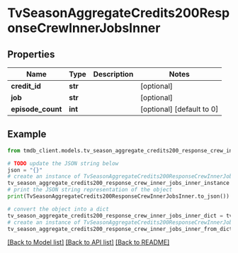 # TvSeasonAggregateCredits200ResponseCrewInnerJobsInner


## Properties

Name | Type | Description | Notes
------------ | ------------- | ------------- | -------------
**credit_id** | **str** |  | [optional] 
**job** | **str** |  | [optional] 
**episode_count** | **int** |  | [optional] [default to 0]

## Example

```python
from tmdb_client.models.tv_season_aggregate_credits200_response_crew_inner_jobs_inner import TvSeasonAggregateCredits200ResponseCrewInnerJobsInner

# TODO update the JSON string below
json = "{}"
# create an instance of TvSeasonAggregateCredits200ResponseCrewInnerJobsInner from a JSON string
tv_season_aggregate_credits200_response_crew_inner_jobs_inner_instance = TvSeasonAggregateCredits200ResponseCrewInnerJobsInner.from_json(json)
# print the JSON string representation of the object
print(TvSeasonAggregateCredits200ResponseCrewInnerJobsInner.to_json())

# convert the object into a dict
tv_season_aggregate_credits200_response_crew_inner_jobs_inner_dict = tv_season_aggregate_credits200_response_crew_inner_jobs_inner_instance.to_dict()
# create an instance of TvSeasonAggregateCredits200ResponseCrewInnerJobsInner from a dict
tv_season_aggregate_credits200_response_crew_inner_jobs_inner_from_dict = TvSeasonAggregateCredits200ResponseCrewInnerJobsInner.from_dict(tv_season_aggregate_credits200_response_crew_inner_jobs_inner_dict)
```
[[Back to Model list]](../README.md#documentation-for-models) [[Back to API list]](../README.md#documentation-for-api-endpoints) [[Back to README]](../README.md)


